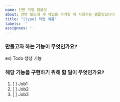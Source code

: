 ```yaml
---
name: 칸반 작업 템플릿
about: 칸반 보드에 새 작업을 추가할 때 사용하는 템플릿입니다
title: "[type] 작업 이름"
labels: ''
assignees: ''
---
```


### 만들고자 하는 기능이 무엇인가요?
ex) Todo 생성 기능

### 해당 기능을 구현하기 위해 할 일이 무엇인가요?
1. [ ] Job1
2. [ ] Job2
3. [ ] Job3
